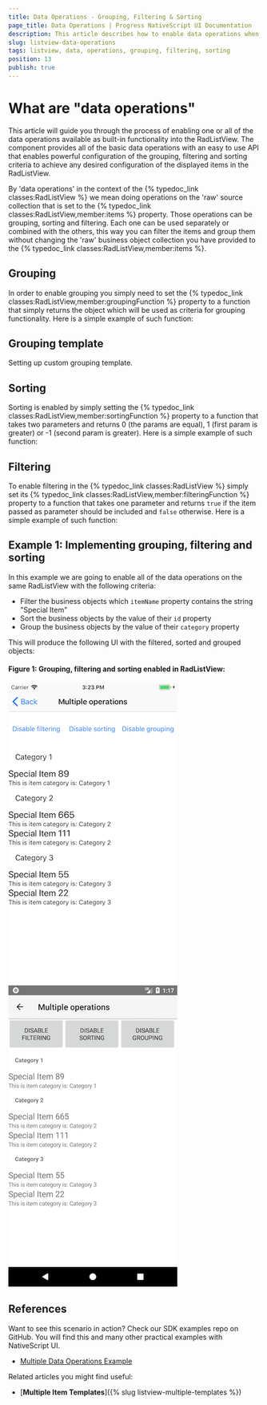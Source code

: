 ```yaml
---
title: Data Operations - Grouping, Filtering & Sorting
page_title: Data Operations | Progress NativeScript UI Documentation
description: This article describes how to enable data operations when using RadListView.
slug: listview-data-operations
tags: listview, data, operations, grouping, filtering, sorting
position: 13
publish: true
---
```

# What are "data operations"
This article will guide you through the process of enabling one or all of the data operations available as built-in functionality into the RadListView. The component provides all of the basic data operations with an easy to use API that enables powerful configuration of the grouping, filtering and sorting criteria to achieve any desired configuration of the displayed items in the RadListView.

By 'data operations' in the context of the {% typedoc_link classes:RadListView %} we mean doing operations on the 'raw' source collection that is set to the {% typedoc_link classes:RadListView,member:items %} property. Those operations can be grouping, sorting and filtering. Each one can be used separately or combined with the others, this way you can filter the items and group them without changing the 'raw' business object collection you have provided to the {% typedoc_link classes:RadListView,member:items %}.

## Grouping
In order to enable grouping you simply need to set the {% typedoc_link classes:RadListView,member:groupingFunction %} property to a function that simply returns the object which will be used as criteria for grouping functionality. Here is a simple example of such function:
<snippet id='listview-grouping-func'/>

## Grouping template
Setting up custom grouping template.
<snippet id='listview-grouping'/>

## Sorting
Sorting is enabled by simply setting the {% typedoc_link classes:RadListView,member:sortingFunction %} property to a function that takes two parameters and returns 0 (the params are equal), 1 (first param is greater) or -1 (second param is greater). Here is a simple example of such function:
<snippet id='listview-sorting-func'/>

## Filtering
To enable filtering in the {% typedoc_link classes:RadListView %} simply set its {% typedoc_link classes:RadListView,member:filteringFunction %} property to a function that takes one parameter and returns `true` if the item passed as parameter should be included and `false` otherwise. Here is a simple example of such function:
<snippet id='listview-filtering-func'/>


## __Example 1: Implementing grouping, filtering and sorting__

In this example we are going to enable all of the data operations on the same RadListView with the following criteria:
- Filter the business objects which `itemName` property contains the string "Special Item"
- Sort the business objects by the value of their `id` property
- Group the business objects by the value of their `category` property

<snippet id='listview-multiple-data-operations-xml'/>
<snippet id='listview-multiple-operations-code'/>
<snippet id='listview-multiple-operations-model'/>

This will produce the following UI with the filtered, sorted and grouped objects:

#### __Figure 1: Grouping, filtering and sorting enabled in RadListView:__

![RadListView Data-Operations on iOS](../../img/ns_ui/list-view-multiple-operations-ios.png "iOS") ![RadListView Data-Operations on Android](../../img/ns_ui/list-view-multiple-operations-android.png "Android")

## References
Want to see this scenario in action?
Check our SDK examples repo on GitHub. You will find this and many other practical examples with NativeScript UI.

* [Multiple Data Operations Example](https://github.com/telerik/nativescript-ui-samples/tree/master/listview/app/examples/multiple-data-operations)

Related articles you might find useful:

* [**Multiple Item Templates**]({% slug listview-multiple-templates %})
